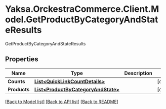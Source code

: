 # Yaksa.OrckestraCommerce.Client.Model.GetProductByCategoryAndStateResults
GetProductByCategoryAndStateResults

## Properties

Name | Type | Description | Notes
------------ | ------------- | ------------- | -------------
**Counts** | [**List&lt;QuickLinkCountDetails&gt;**](QuickLinkCountDetails.md) |  | [optional] 
**Products** | [**List&lt;ProductByCategoryAndState&gt;**](ProductByCategoryAndState.md) |  | [optional] 

[[Back to Model list]](../README.md#documentation-for-models) [[Back to API list]](../README.md#documentation-for-api-endpoints) [[Back to README]](../README.md)

